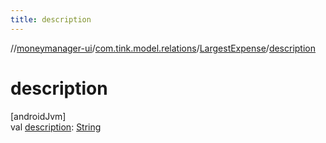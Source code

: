 ```yaml
---
title: description
---
```

//[moneymanager-ui](../../../index.html)/[com.tink.model.relations](../index.html)/[LargestExpense](index.html)/[description](description.html)



# description



[androidJvm]\
val [description](description.html): [String](https://kotlinlang.org/api/latest/jvm/stdlib/kotlin/-string/index.html)




